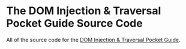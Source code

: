 # The DOM Injection & Traversal Pocket Guide Source Code
All of the source code for the [DOM Injection & Traversal Pocket Guide](https://vanillajsguides.com).